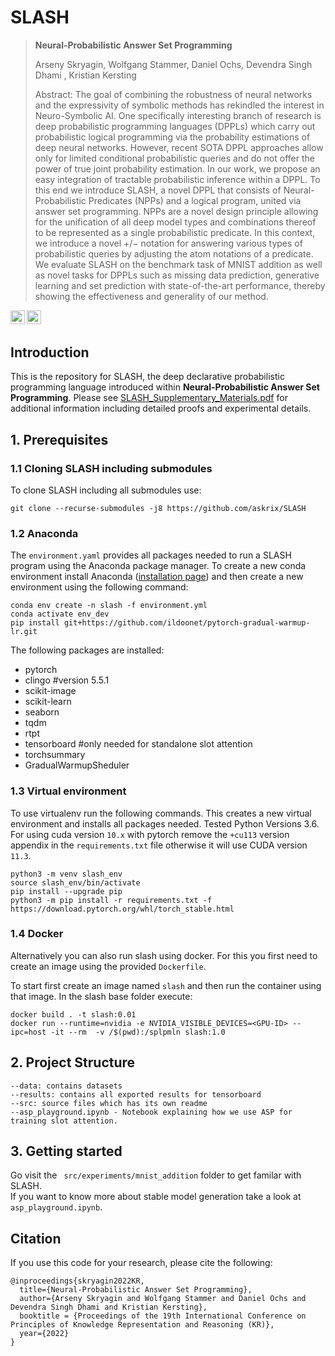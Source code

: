 # SLASH 

> **Neural-Probabilistic Answer Set Programming**
> 
> Arseny Skryagin, Wolfgang Stammer, Daniel Ochs, Devendra Singh Dhami , Kristian Kersting
>
> Abstract: The goal of combining the robustness of neural networks and the expressivity of symbolic methods has rekindled the interest in Neuro-Symbolic AI. 
One specifically interesting branch of research is deep probabilistic programming languages (DPPLs) which carry out probabilistic logical programming via the probability estimations of deep neural networks.
However, recent SOTA DPPL approaches allow only for limited conditional probabilistic queries and do not offer the power of true joint probability estimation. 
In our work, we propose an easy integration of tractable probabilistic inference within a DPPL. To this end we introduce SLASH, a novel DPPL that consists of Neural-Probabilistic Predicates (NPPs) and a logical program, united via answer set programming. 
NPPs are a novel design principle allowing for the unification of all deep model types and combinations thereof to be represented as a single probabilistic predicate.
In this context, we introduce a novel $+/-$ notation for answering various types of probabilistic queries by adjusting the atom notations of a predicate.
We evaluate SLASH on the benchmark task of MNIST addition as well as novel tasks for DPPLs such as missing data prediction, generative learning and set prediction with state-of-the-art performance, thereby showing the effectiveness and generality of our method.

<a href="https://kr2022.cs.tu-dortmund.de/index.php"><img src="https://img.shields.io/badge/Conference-KR2022-blue" height=22.5></a>
<a href="https://opensource.org/licenses/MIT"><img src="https://img.shields.io/badge/License-MIT-yellow.svg" height=22.5></a>

## Introduction
This is the repository for SLASH, the deep declarative probabilistic programming language introduced within **Neural-Probabilistic Answer Set Programming**. Please see [SLASH_Supplementary_Materials.pdf](https://markdown.land "Supplementary Materials") for additional information including detailed proofs and experimental details.


## 1. Prerequisites
### 1.1 Cloning SLASH including submodules
To clone SLASH including all submodules use:
```
git clone --recurse-submodules -j8 https://github.com/askrix/SLASH 
```
### 1.2 Anaconda
The `environment.yaml` provides all packages needed to run a SLASH program using the Anaconda package manager. To create a new conda environment install Anaconda  ([installation page](https://docs.anaconda.com/anaconda/install/)) and then create a new environment using the following command:
```
conda env create -n slash -f environment.yml
conda activate env_dev
pip install git+https://github.com/ildoonet/pytorch-gradual-warmup-lr.git
```

The following packages are installed:
- pytorch
- clingo #version 5.5.1
- scikit-image
- scikit-learn 
- seaborn
- tqdm
- rtpt
- tensorboard #only needed for standalone slot attention
- torchsummary
- GradualWarmupSheduler

### 1.3 Virtual environment
To use virtualenv run the following commands. This creates a new virtual environment and installs all packages needed. Tested Python Versions 3.6. For using cuda version `10.x` with pytorch remove the `+cu113` version appendix in the `requirements.txt` file otherwise it will use CUDA version `11.3`.
```
python3 -m venv slash_env
source slash_env/bin/activate
pip install --upgrade pip
python3 -m pip install -r requirements.txt -f https://download.pytorch.org/whl/torch_stable.html
```

### 1.4 Docker
Alternatively you can also run slash using docker. For this you first need to create an image using the provided `Dockerfile`.

To start first create an image named `slash` and then run the container using that image.  In the slash base folder execute: 
```
docker build . -t slash:0.01
docker run --runtime=nvidia -e NVIDIA_VISIBLE_DEVICES=<GPU-ID> --ipc=host -it --rm  -v /$(pwd):/splpmln slash:1.0
```


## 2. Project Structure
```
--data: contains datasets
--results: contains all exported results for tensorboard
--src: source files which has its own readme
--asp_playground.ipynb - Notebook explaining how we use ASP for training slot attention.
```


## 3. Getting started
Go visit the  ``` src/experiments/mnist_addition``` folder to get familar with SLASH.   
If you want to know more about stable model generation take a look at ``` asp_playground.ipynb```.


## Citation
If you use this code for your research, please cite the following:
```
@inproceedings{skryagin2022KR,
  title={Neural-Probabilistic Answer Set Programming},
  author={Arseny Skryagin and Wolfgang Stammer and Daniel Ochs and Devendra Singh Dhami and Kristian Kersting},
  booktitle = {Proceedings of the 19th International Conference on Principles of Knowledge Representation and Reasoning (KR)},
  year={2022}
}
```
